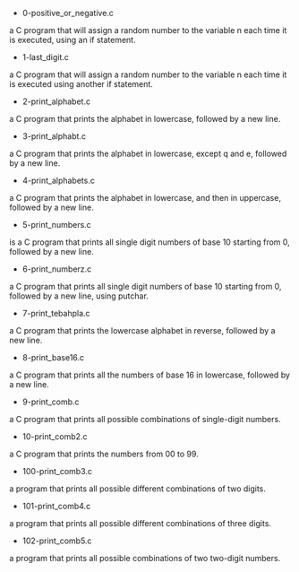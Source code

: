 - 0-positive_or_negative.c

a C program that will assign a random number to the variable n each time it is executed, using an if statement.

- 1-last_digit.c 

a C program that will assign a random number to the variable n each time it is executed using another if statement.

- 2-print_alphabet.c

a C program that prints the alphabet in lowercase, followed by a new line.

- 3-print_alphabt.c

a C program that prints the alphabet in lowercase, except q and e, followed by a new line.

- 4-print_alphabets.c

a C program that prints the alphabet in lowercase, and then in uppercase, followed by a new line.

- 5-print_numbers.c

is a C program that prints all single digit numbers of base 10 starting from 0, followed by a new line.

- 6-print_numberz.c

a C program that prints all single digit numbers of base 10 starting from 0, followed by a new line, using putchar.

- 7-print_tebahpla.c

a C program that prints the lowercase alphabet in reverse, followed by a new line.

- 8-print_base16.c

a C program that prints all the numbers of base 16 in lowercase, followed by a new line.

- 9-print_comb.c

a C program that prints all possible combinations of single-digit numbers.

- 10-print_comb2.c

a C program that prints the numbers from 00 to 99.

- 100-print_comb3.c

a program that prints all possible different combinations of two digits.

- 101-print_comb4.c

a program that prints all possible different combinations of three digits.

- 102-print_comb5.c

a program that prints all possible combinations of two two-digit numbers.
